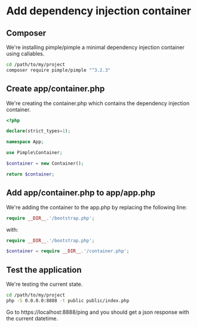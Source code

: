 # Add dependency injection container

## Composer

We're installing pimple/pimple a minimal dependency injection container using callables.

```bash
cd /path/to/my/project
composer require pimple/pimple "^3.2.3"
```

## Create app/container.php

We're creating the container.php which contains the dependency injection container.

```php
<?php

declare(strict_types=1);

namespace App;

use Pimple\Container;

$container = new Container();

return $container;
```

## Add app/container.php to app/app.php

We're adding the container to the app.php by replacing the following line:

```php
require __DIR__.'/bootstrap.php';
```

with:

```php
require __DIR__.'/bootstrap.php';

$container = require __DIR__.'/container.php';
```

## Test the application

We're testing the current state.

```bash
cd /path/to/my/project
php -S 0.0.0.0:8888 -t public public/index.php
```

Go to https://localhost:8888/ping and you should get a json response with the current datetime.
